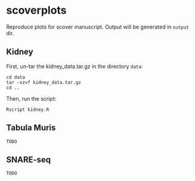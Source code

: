 # scoverplots
Reproduce plots for scover manuscript. Output will be generated in `output` dir. 

## Kidney

First, un-tar the kidney_data.tar.gz in the directory `data`:

```
cd data
tar -xzvf kidney_data.tar.gz
cd ..
```

Then, run the script:

```
Rscript kidney.R
```

## Tabula Muris

```
TODO
```

## SNARE-seq

```
TODO
```
